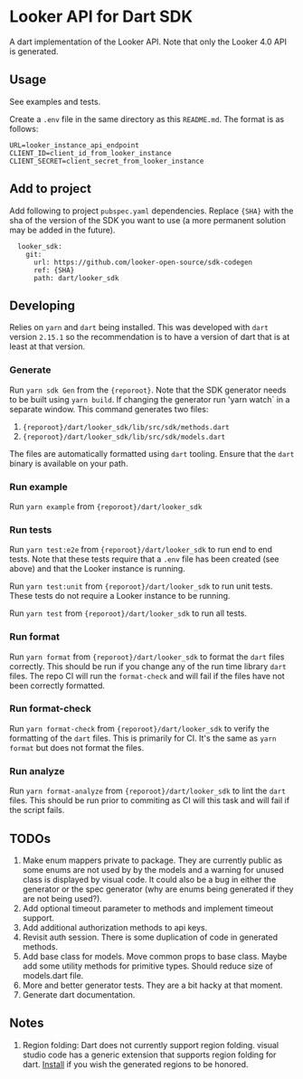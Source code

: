 # Looker API for Dart SDK

A dart implementation of the Looker API. Note that only the Looker 4.0 API is generated.

## Usage

See examples and tests.

Create a `.env` file in the same directory as this `README.md`. The format is as follows:

```
URL=looker_instance_api_endpoint
CLIENT_ID=client_id_from_looker_instance
CLIENT_SECRET=client_secret_from_looker_instance
```

## Add to project

Add following to project `pubspec.yaml` dependencies. Replace `{SHA}` with the sha of the version of the SDK you want to use (a more permanent solution may be added in the future).

```
  looker_sdk:
    git:
      url: https://github.com/looker-open-source/sdk-codegen
      ref: {SHA}
      path: dart/looker_sdk
```

## Developing

Relies on `yarn` and `dart` being installed. This was developed with `dart` version `2.15.1` so the recommendation is to have a version of dart that is at least at that version.

### Generate

Run `yarn sdk Gen` from the `{reporoot}`. Note that the SDK generator needs to be built using `yarn build`. If changing the generator run 'yarn watch` in a separate window. This command generates two files:

1. `{reporoot}/dart/looker_sdk/lib/src/sdk/methods.dart`
2. `{reporoot}/dart/looker_sdk/lib/src/sdk/models.dart`

The files are automatically formatted using `dart` tooling. Ensure that the `dart` binary is available on your path.

### Run example

Run `yarn example` from `{reporoot}/dart/looker_sdk`

### Run tests

Run `yarn test:e2e` from `{reporoot}/dart/looker_sdk` to run end to end tests. Note that these tests require that a `.env` file has been created (see above) and that the Looker instance is running.

Run `yarn test:unit` from `{reporoot}/dart/looker_sdk` to run unit tests. These tests do not require a Looker instance to be running.

Run `yarn test` from `{reporoot}/dart/looker_sdk` to run all tests.

### Run format

Run `yarn format` from `{reporoot}/dart/looker_sdk` to format the `dart` files correctly. This should be run if you change any of the run time library `dart` files. The repo CI will run the `format-check` and will fail if the files have not been correctly formatted.

### Run format-check

Run `yarn format-check` from `{reporoot}/dart/looker_sdk` to verify the formatting of the `dart` files. This is primarily for CI. It's the same as `yarn format` but does not format the files.

### Run analyze

Run `yarn format-analyze` from `{reporoot}/dart/looker_sdk` to lint the `dart` files. This should be run prior to commiting as CI will this task and will fail if the script fails.

## TODOs

1. Make enum mappers private to package. They are currently public as some enums are not used by by the models and a warning for unused class is displayed by visual code. It could also be a bug in either the generator or the spec generator (why are enums being generated if they are not being used?).
2. Add optional timeout parameter to methods and implement timeout support.
3. Add additional authorization methods to api keys.
4. Revisit auth session. There is some duplication of code in generated methods.
5. Add base class for models. Move common props to base class. Maybe add some utility methods for primitive types. Should reduce size of models.dart file.
6. More and better generator tests. They are a bit hacky at that moment.
7. Generate dart documentation.

## Notes

1. Region folding: Dart does not currently support region folding. visual studio code has a generic extension that supports region folding for dart. [Install](https://marketplace.visualstudio.com/items?itemName=maptz.regionfolder) if you wish the generated regions to be honored.
